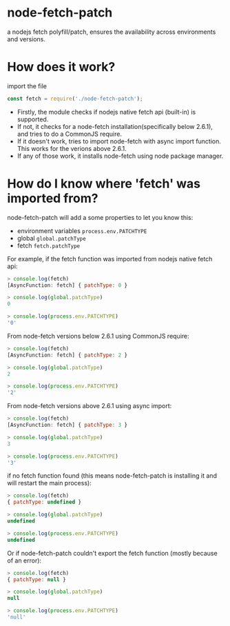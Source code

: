 # node-fetch-patch
a nodejs fetch polyfill/patch, ensures the availability across environments and versions. 

# How does it work?
import the file
```js
const fetch = require('./node-fetch-patch');
```
- Firstly, the module checks if nodejs native fetch api (built-in) is supported.
- If not, it checks for a node-fetch installation(specifically below 2.6.1), and tries to do a CommonJS require.
- If it doesn't work, tries to import node-fetch with async import function. This works for the verions above 2.6.1.
- If any of those work, it installs node-fetch using node package manager.

# How do I know where 'fetch' was imported from?
node-fetch-patch will add a some properties to let you know this:
- environment variables `process.env.PATCHTYPE`
- global `global.patchType`
- fetch `fetch.patchType`


For example, if the fetch function was imported from nodejs native fetch api:

```js
> console.log(fetch)
[AsyncFunction: fetch] { patchType: 0 }

> console.log(global.patchType)
0

> console.log(process.env.PATCHTYPE)
'0'
```

From node-fetch versions below 2.6.1 using CommonJS require:
```js
> console.log(fetch)
[AsyncFunction: fetch] { patchType: 2 }

> console.log(global.patchType)
2

> console.log(process.env.PATCHTYPE)
'2'
```

From node-fetch versions above 2.6.1 using async import:
```js
> console.log(fetch)
[AsyncFunction: fetch] { patchType: 3 }

> console.log(global.patchType)
3

> console.log(process.env.PATCHTYPE)
'3'
```
if no fetch function found (this means node-fetch-patch is installing it and will restart the main process):
```js
> console.log(fetch)
{ patchType: undefined }

> console.log(global.patchType)
undefined

> console.log(process.env.PATCHTYPE)
undefined
```
Or if node-fetch-patch couldn't export the fetch function (mostly because of an error):
```js
> console.log(fetch)
{ patchType: null }

> console.log(global.patchType)
null

> console.log(process.env.PATCHTYPE)
'null'
```

